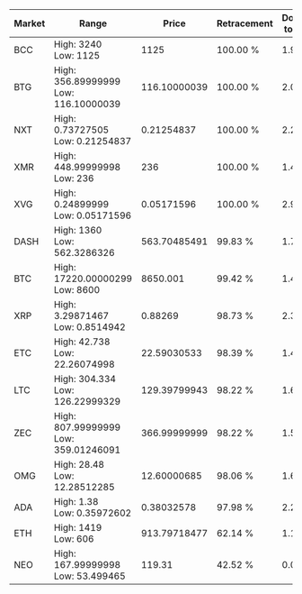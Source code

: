 | Market | Range | Price| Retracement | Doubles to 50% |
| --- | --- | --- | --- | --- |
| BCC | High: 3240<br />Low: 1125 | 1125 | 100.00 % | 1.94 |
| BTG | High: 356.89999999<br />Low: 116.10000039 | 116.10000039 | 100.00 % | 2.04 |
| NXT | High: 0.73727505<br />Low: 0.21254837 | 0.21254837 | 100.00 % | 2.23 |
| XMR | High: 448.99999998<br />Low: 236 | 236 | 100.00 % | 1.45 |
| XVG | High: 0.24899999<br />Low: 0.05171596 | 0.05171596 | 100.00 % | 2.91 |
| DASH | High: 1360<br />Low: 562.3286326 | 563.70485491 | 99.83 % | 1.71 |
| BTC | High: 17220.00000299<br />Low: 8600 | 8650.001 | 99.42 % | 1.49 |
| XRP | High: 3.29871467<br />Low: 0.8514942 | 0.88269 | 98.73 % | 2.35 |
| ETC | High: 42.738<br />Low: 22.26074998 | 22.59030533 | 98.39 % | 1.44 |
| LTC | High: 304.334<br />Low: 126.22999329 | 129.39799943 | 98.22 % | 1.66 |
| ZEC | High: 807.99999999<br />Low: 359.01246091 | 366.99999999 | 98.22 % | 1.59 |
| OMG | High: 28.48<br />Low: 12.28512285 | 12.60000685 | 98.06 % | 1.62 |
| ADA | High: 1.38<br />Low: 0.35972602 | 0.38032578 | 97.98 % | 2.29 |
| ETH | High: 1419<br />Low: 606 | 913.79718477 | 62.14 % | 1.11 |
| NEO | High: 167.99999998<br />Low: 53.499465 | 119.31 | 42.52 % | 0.00 |

